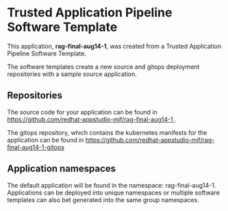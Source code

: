 # Trusted Application Pipeline Software Template

This application, **rag-final-aug14-1**, was created from a Trusted Application Pipeline Software Template.

The software templates create a new source and gitops deployment repositories with a sample source application. 

## Repositories

The source code for your application can be found in [https://github.com/redhat-appstudio-mjf/rag-final-aug14-1 ](https://github.com/redhat-appstudio-mjf/rag-final-aug14-1 ).
 
The gitops repository, which contains the kubernetes manifests for the application can be found in 
[https://github.com/redhat-appstudio-mjf/rag-final-aug14-1-gitops ](https://github.com/redhat-appstudio-mjf/rag-final-aug14-1-gitops ) 

## Application namespaces 

The default application will be found in the namespace: rag-final-aug14-1. Applications can be deployed into unique namespaces or multiple software templates can also bet generated into the same group namespaces.  